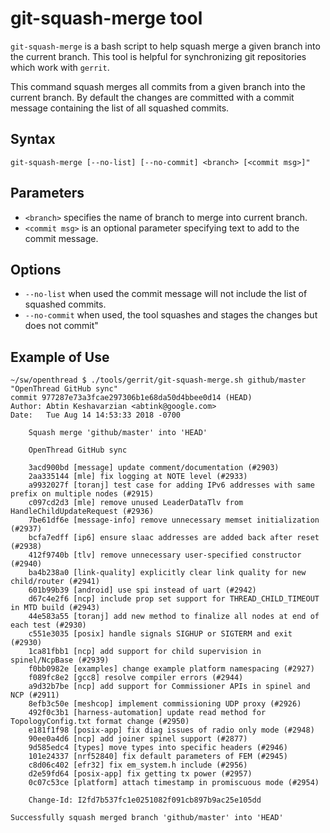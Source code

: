 git-squash-merge tool
================

`git-squash-merge` is a bash script to help squash merge a given branch
into the current branch. This tool is helpful for synchronizing
git repositories which work with `gerrit`.

This command squash merges all commits from a given branch into the current branch.
By default the changes are committed with a commit message containing the list
of all squashed commits.

## Syntax ##

```
git-squash-merge [--no-list] [--no-commit] <branch> [<commit msg>]"
```

## Parameters ##
*  `<branch>` specifies the name of branch to merge into current branch.
*  `<commit msg>` is an optional parameter specifying text to add to the commit message.

## Options ##
* `--no-list` when used the commit message will not include the list of squashed commits.
* `--no-commit` when used, the tool squashes and stages the changes but does not commit"

## Example of Use ##

```
~/sw/openthread $ ./tools/gerrit/git-squash-merge.sh github/master "OpenThread GitHub sync"
commit 977287e73a3fcae297306b1e68da50d4bbee0d14 (HEAD)
Author: Abtin Keshavarzian <abtink@google.com>
Date:   Tue Aug 14 14:53:33 2018 -0700

    Squash merge 'github/master' into 'HEAD'

    OpenThread GitHub sync

    3acd900bd [message] update comment/documentation (#2903)
    2aa335144 [mle] fix logging at NOTE level (#2933)
    a9932027f [toranj] test case for adding IPv6 addresses with same prefix on multiple nodes (#2915)
    c097cd2d3 [mle] remove unused LeaderDataTlv from HandleChildUpdateRequest (#2936)
    7be61df6e [message-info] remove unnecessary memset initialization (#2937)
    bcfa7edff [ip6] ensure slaac addresses are added back after reset (#2938)
    412f9740b [tlv] remove unnecessary user-specified constructor (#2940)
    ba4b238a0 [link-quality] explicitly clear link quality for new child/router (#2941)
    601b99b39 [android] use spi instead of uart (#2942)
    d67c4e2f6 [ncp] include prop set support for THREAD_CHILD_TIMEOUT in MTD build (#2943)
    44e583a55 [toranj] add new method to finalize all nodes at end of each test (#2930)
    c551e3035 [posix] handle signals SIGHUP or SIGTERM and exit (#2930)
    1ca81fbb1 [ncp] add support for child supervision in spinel/NcpBase (#2939)
    f0bb0982e [examples] change example platform namespacing (#2927)
    f089fc8e2 [gcc8] resolve compiler errors (#2944)
    a9d32b7be [ncp] add support for Commissioner APIs in spinel and NCP (#2911)
    8efb3c50e [meshcop] implement commissioning UDP proxy (#2926)
    492f0c3b1 [harness-automation] update read method for TopologyConfig.txt format change (#2950)
    e181f1f98 [posix-app] fix diag issues of radio only mode (#2948)
    90ee0a4d6 [ncp] add joiner spinel support (#2877)
    9d585edc4 [types] move types into specific headers (#2946)
    101e24337 [nrf52840] fix default parameters of FEM (#2945)
    c8d06c402 [efr32] fix em_system.h include (#2956)
    d2e59fd64 [posix-app] fix getting tx power (#2957)
    0c07c53ce [platform] attach timestamp in promiscuous mode (#2954)

    Change-Id: I2fd7b537fc1e0251082f091cb897b9ac25e105dd

Successfully squash merged branch 'github/master' into 'HEAD'
```